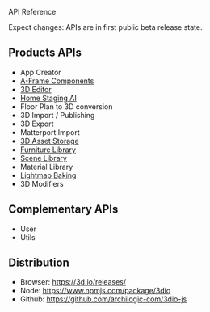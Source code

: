 API Reference

Expect changes: APIs are in first public beta release state.

## Products APIs
* App Creator
* [A-Frame Components](docs/1/api/aframe-components.md)
* [3D Editor](https://docs.archilogic.com)
* [Home Staging AI](docs/1/api/home-staging-ai.md)
* Floor Plan to 3D conversion
* 3D Import / Publishing
* 3D Export
* Matterport Import
* [3D Asset Storage](docs/1/api/storage.html)
* [Furniture Library](docs/1/api/furniture-library.html)
* [Scene Library](docs/1/api/scene-library.html)
* Material Library
* [Lightmap Baking](docs/1/api/lightmap-baking.html)
* 3D Modifiers

## Complementary APIs
* User
* Utils

## Distribution
* Browser: https://3d.io/releases/
* Node: https://www.npmjs.com/package/3dio
* Github: https://github.com/archilogic-com/3dio-js
